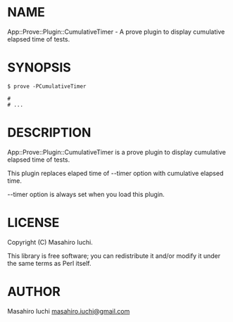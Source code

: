 # NAME

App::Prove::Plugin::CumulativeTimer - A prove plugin to display cumulative elapsed time of tests.

# SYNOPSIS

    $ prove -PCumulativeTimer

    # 
    # ... 

# DESCRIPTION

App::Prove::Plugin::CumulativeTimer is a prove plugin to display cumulative elapsed time of tests.

This plugin replaces elaped time of --timer option with cumulative elapsed time.

\--timer option is always set when you load this plugin.

# LICENSE

Copyright (C) Masahiro Iuchi.

This library is free software; you can redistribute it and/or modify
it under the same terms as Perl itself.

# AUTHOR

Masahiro Iuchi <masahiro.iuchi@gmail.com>
